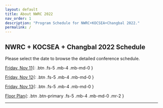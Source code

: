 ```yaml
---
layout: default
title: About NWRC 2022
nav_order: 1
description: "Program Schedule for NWRC+KOCSEA+Changbal 2022."
permalink: /
---
```


## NWRC + KOCSEA + Changbal 2022 Schedule

Please select the date to browse the detailed conference schedule.

[Friday, Nov 11](./docs/nov-11.md){: .btn .fs-5 .mb-4 .mb-md-0 }

[Friday, Nov 12](./docs/nov-12.md){: .btn .fs-5 .mb-4 .mb-md-0 }

[Friday, Nov 13](./docs/nov-13.md){: .btn .fs-5 .mb-4 .mb-md-0 }

[Floor Plan](./docs/floor-plan/floor-plan.md){: .btn .btn-primary .fs-5 .mb-4 .mb-md-0 .mr-2 } 

---
